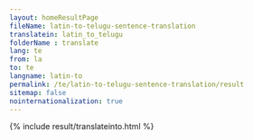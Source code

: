 ```yaml
---
layout: homeResultPage
fileName: latin-to-telugu-sentence-translation
translatein: latin_to_telugu
folderName : translate
lang: te
from: la
to: te
langname: latin-to
permalink: /te/latin-to-telugu-sentence-translation/result
sitemap: false
nointernationalization: true
---
```

{% include result/translateinto.html %}

<script src="/js/result/translation.js" data-foldername="{{page.folderName}}" data-lang="{{page.lang}}"></script>
